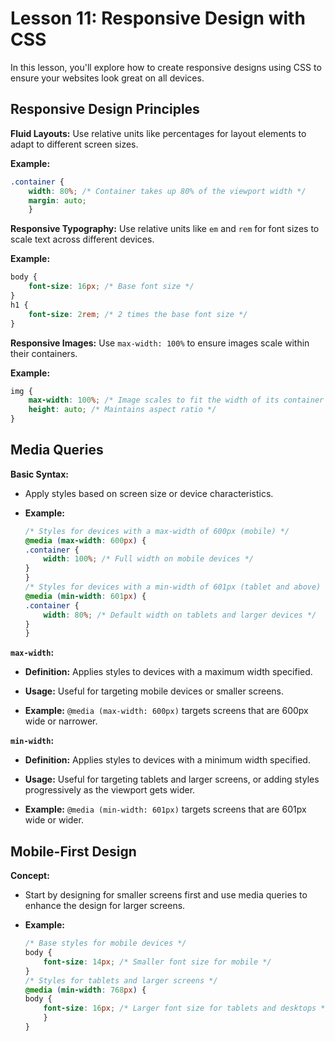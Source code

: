 # **Lesson 11: Responsive Design with CSS**

  
In this lesson, you'll explore how to create responsive designs using CSS to ensure your websites look great on all devices.

## **Responsive Design Principles**

**Fluid Layouts:**  Use relative units like percentages for layout elements to adapt to different screen sizes.

**Example:**

```css
.container {
	width: 80%; /* Container takes up 80% of the viewport width */
	margin: auto;
	}
```

  
 **Responsive Typography:** Use relative units like `em` and `rem` for font sizes to scale text across different devices.

**Example:**

```css
body {
	font-size: 16px; /* Base font size */
} 
h1 {
	font-size: 2rem; /* 2 times the base font size */
}
```

 **Responsive Images:** Use `max-width: 100%` to ensure images scale within their containers.

**Example:**

```css
img {
	max-width: 100%; /* Image scales to fit the width of its container */
	height: auto; /* Maintains aspect ratio */
}
```

  

## **Media Queries**

  
**Basic Syntax:**

- Apply styles based on screen size or device characteristics.

- **Example:**

	```css
	/* Styles for devices with a max-width of 600px (mobile) */
	@media (max-width: 600px) {
	.container {
		width: 100%; /* Full width on mobile devices */
	}
	}
	/* Styles for devices with a min-width of 601px (tablet and above) */
	@media (min-width: 601px) {
	.container {
		width: 80%; /* Default width on tablets and larger devices */
	}
	}
	```


**`max-width`:**

- **Definition:** Applies styles to devices with a maximum width specified.

- **Usage:** Useful for targeting mobile devices or smaller screens.

- **Example:** `@media (max-width: 600px)` targets screens that are 600px wide or narrower.

  

**`min-width`:**

- **Definition:** Applies styles to devices with a minimum width specified.

- **Usage:** Useful for targeting tablets and larger screens, or adding styles progressively as the viewport gets wider.

- **Example:** `@media (min-width: 601px)` targets screens that are 601px wide or wider.

  

## **Mobile-First Design**

**Concept:**

- Start by designing for smaller screens first and use media queries to enhance the design for larger screens.

- **Example:**

	```css
	/* Base styles for mobile devices */
	body {
		font-size: 14px; /* Smaller font size for mobile */
	}
	/* Styles for tablets and larger screens */
	@media (min-width: 768px) {
	body {
		font-size: 16px; /* Larger font size for tablets and desktops */
		}
	}
	```
<!--stackedit_data:
eyJoaXN0b3J5IjpbMTUxMjkyODkxLC0xOTY3MjYxNTM0XX0=
-->
